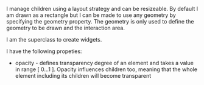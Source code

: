 I manage children using a layout strategy and can be resizeable.
By default  I am drawn as a rectangle but I can be made to use any geometry by specifying the geometry property. The geometry is only used to define the geometry to be drawn and the interaction area.

I am the superclass to create widgets.

I have the following propeties:

 - opacity - defines transparency degree of an element and takes a value in range [ 0...1 ]. Opacity influences children too, meaning that the whole element including its children will become transparent